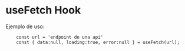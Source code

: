 
# useFetch Hook

Ejemplo de uso:

```
    const url = 'endpoint de una api'
    const { data:null, loading:true, error:null } = useFetch(url);
```


